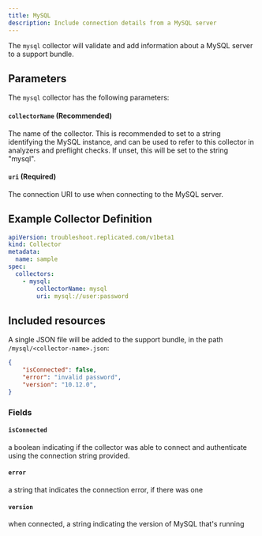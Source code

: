 ```yaml
---
title: MySQL
description: Include connection details from a MySQL server
---
```


The `mysql` collector will validate and add information about a MySQL server to a support bundle.

## Parameters

The `mysql` collector has the following parameters:

#### `collectorName` (Recommended)
The name of the collector.
This is recommended to set to a string identifying the MySQL instance, and can be used to refer to this collector in analyzers and preflight checks.
If unset, this will be set to the string "mysql".

#### `uri` (Required)
The connection URI to use when connecting to the MySQL server.

## Example Collector Definition

```yaml
apiVersion: troubleshoot.replicated.com/v1beta1
kind: Collector
metadata:
  name: sample
spec:
  collectors:
    - mysql:
        collectorName: mysql
        uri: mysql://user:password
```

## Included resources

A single JSON file will be added to the support bundle, in the path `/mysql/<collector-name>.json`:

```json
{
    "isConnected": false,
    "error": "invalid password",
    "version": "10.12.0",
}
```

### Fields

#### `isConnected`
a boolean indicating if the collector was able to connect and authenticate using the connection string provided.

#### `error`
a string that indicates the connection error, if there was one

#### `version`
when connected, a string indicating the version of MySQL that's running
